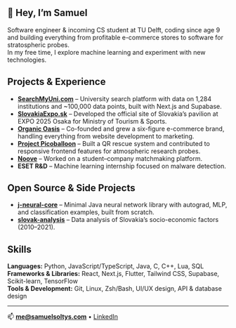 ## 👋 Hey, I’m Samuel  

Software engineer & incoming CS student at TU Delft, coding since age 9 and building everything from profitable e-commerce stores to software for stratospheric probes.\
In my free time, I explore machine learning and experiment with new technologies.

## Projects & Experience
- **[SearchMyUni.com](https://searchmyuni.com)** – University search platform with data on 1,284 institutions and ~100,000 data points, built with Next.js and Supabase.
- **[SlovakiaExpo.sk](https://slovakiaexpo.sk)** – Developed the official site of Slovakia’s pavilion at EXPO 2025 Osaka for Ministry of Tourism & Sports.  
- **[Organic Oasis](https://organic-oasis.sk)** – Co-founded and grew a six-figure e-commerce brand, handling everything from website development to marketing.  
- **[Project Picoballoon](https://picoballoon.org)** – Built a QR rescue system and contributed to responsive frontend features for atmospheric research probes.  
- **[Noove](https://trynoove.com)** – Worked on a student–company matchmaking platform.
- **ESET R&D** – Machine learning internship focused on malware detection.

## Open Source & Side Projects
- **[j-neural-core](https://github.com/samuel-soltys/j-neural-core)** – Minimal Java neural network library with autograd, MLP, and classification examples, built from scratch. 
- **[slovak-analysis](https://github.com/samuel-soltys/slovak-analysis)** – Data analysis of Slovakia’s socio-economic factors (2010–2021).

## Skills
**Languages:** Python, JavaScript/TypeScript, Java, C, C++, Lua, SQL
**Frameworks & Libraries:** React, Next.js, Flutter, Tailwind CSS, Supabase, Scikit-learn, TensorFlow  
**Tools & Development:** Git, Linux, Zsh/Bash, UI/UX design, API & database design

---

📫 **me@samuelsoltys.com** • [LinkedIn](https://www.linkedin.com/in/samuel-soltys/)
